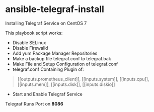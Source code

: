 # ansible-telegraf-install
Installing Telegraf Service on CentOS 7

This playbook script works:
- Disable SELinux
- Disable Firewalld
- Add yum Package Manager Repositories 
- Make a backup file telegraf.conf to telegraf.bak
- Make File and Setup Configuration of telegraf.conf
- telegraf.conf Containing Plugin of:
> [[outputs.prometheus_client]], [[inputs.system]], [[inputs.cpu]], [[inputs.mem]], [[inputs.disk]], [[inputs.diskio]]
- Start and Enable Telegraf Service

Telegraf Runs Port on **8086**
